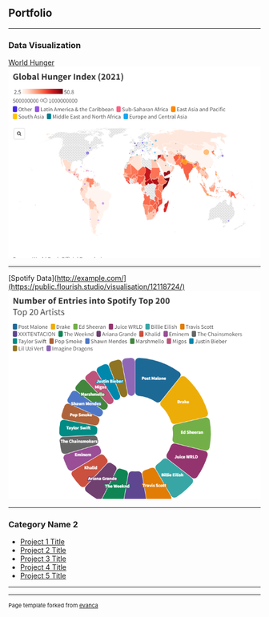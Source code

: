## Portfolio

---

### Data Visualization 

[World Hunger](/sample_page)
<img src="images/GHI.png?raw=true"/>

---
[Spotify Data](http://example.com/](https://public.flourish.studio/visualisation/12118724/)
<img src="images/Top 200.png?raw=true"/>

---


### Category Name 2

- [Project 1 Title](http://example.com/)
- [Project 2 Title](http://example.com/)
- [Project 3 Title](http://example.com/)
- [Project 4 Title](http://example.com/)
- [Project 5 Title](http://example.com/)

---




---
<p style="font-size:11px">Page template forked from <a href="https://github.com/evanca/quick-portfolio">evanca</a></p>
<!-- Remove above link if you don't want to attibute -->
